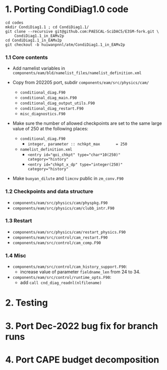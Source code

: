 # 1. Porting CondiDiag1.0 code

```
cd codes
mkdir CondiDiag1.1 ; cd CondiDiag1.1/
git clone --recursive git@github.com:PAESCAL-SciDAC5/E3SM-fork.git \
    CondiDiag1.1_in_EAMv2p
cd CondiDiag1.1_in_EAMv2p
git checkout -b huiwanpnnl/atm/CondiDiag1.1_in_EAMv2p
```


### 1.1 Core contents

- Add namelist variables in `components/eam/bld/namelist_files/namelist_definition.xml`

- Copy from 202205 port, subdir `components/eam/src/physics/cam/`
  - `conditional_diag.F90`
  - `conditional_diag_main.F90`
  - `conditional_diag_output_utils.F90`
  - `conditional_diag_restart.F90`
  - `misc_diagnostics.F90`

- Make sure the number of allowed checkpoints are set to the same large value of 250 at the following places:
  - `conditional_diag.F90`
     - `integer, parameter :: nchkpt_max       = 250`
  - `namelist_definition.xml`
     - `<entry id="qoi_chkpt" type="char*10(250)"  category="history"`
     - `<entry id="chkpt_x_dp" type="integer(250)"  category="history"` 

- Make `buoyan_dilute` and `limcnv` public in `zm_conv.F90`

### 1.2 Checkpoints and data structure

- `components/eam/src/physics/cam/physpkg.F90`
- `components/eam/src/physics/cam/clubb_intr.F90`

### 1.3 Restart

- `components/eam/src/physics/cam/restart_physics.F90`
- `components/eam/src/control/cam_restart.F90`
- `components/eam/src/control/cam_comp.F90`

### 1.4 Misc

- `components/eam/src/control/cam_history_support.F90`:
   - increase value of parameter `fieldname_len` from 24 to 34.
- `components/eam/src/control/runtime_opts.F90`:
   - add `call cnd_diag_readnl(nlfilename)`

# 2. Testing

# 3. Port Dec-2022 bug fix for branch runs

# 4. Port CAPE budget decomposition